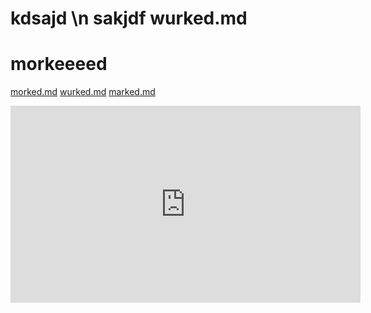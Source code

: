 # kdsajd \n sakjdf wurked.md


# morkeeeed

[morked.md](morked.md)
[wurked.md](wurked.md)
[marked.md](marked.md)





<iframe width="560" height="315" src="https://www.youtube.com/embed/hjMx8EuyZJ8?start=90" title="YouTube video player" frameborder="0" allow="accelerometer; autoplay; clipboard-write; encrypted-media; gyroscope; picture-in-picture" allowfullscreen></iframe>







